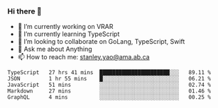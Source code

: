 ### Hi there 👋

- 🔭 I’m currently working on VRAR
- 🌱 I’m currently learning TypeScript
- 👯 I’m looking to collaborate on GoLang, TypeScript, Swift
- 💬 Ask me about Anything
- 📫 How to reach me: stanley.yao@ama.ab.ca


<!--START_SECTION:waka-->
```text
TypeScript   27 hrs 41 mins  ██████████████████████░░░   89.11 % 
JSON         1 hr 55 mins    █░░░░░░░░░░░░░░░░░░░░░░░░   06.21 % 
JavaScript   51 mins         ░░░░░░░░░░░░░░░░░░░░░░░░░   02.74 % 
Markdown     27 mins         ░░░░░░░░░░░░░░░░░░░░░░░░░   01.46 % 
GraphQL      4 mins          ░░░░░░░░░░░░░░░░░░░░░░░░░   00.25 %
```
<!--END_SECTION:waka-->
